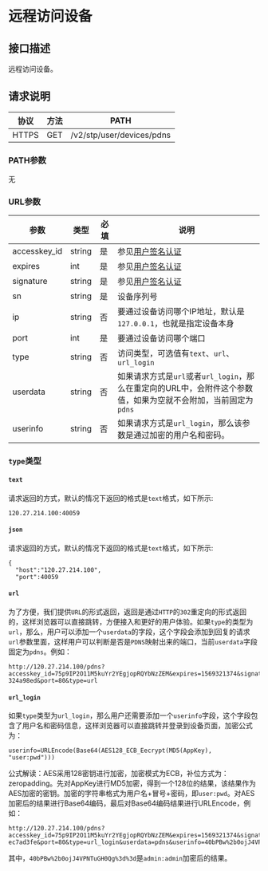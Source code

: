 # 远程访问设备

## 接口描述

远程访问设备。

## 请求说明

协议 | 方法 | PATH 
---|---|---
HTTPS | GET | /v2/stp/user/devices/pdns

### PATH参数

无

### URL参数

参数 | 类型 | 必填 | 说明
---|---|---|---
accesskey_id | string | 是 | 参见[用户签名认证](/SIGNATURE.md)
expires | int | 是 | 参见[用户签名认证](/SIGNATURE.md)
signature | string | 是 | 参见[用户签名认证](/SIGNATURE.md)
sn | string | 是 | 设备序列号
ip | string | 否 | 要通过设备访问哪个IP地址，默认是`127.0.0.1`，也就是指定设备本身
port | int | 是 | 要通过设备访问哪个端口
type | string | 否 | 访问类型，可选值有`text`、`url`、`url_login`
userdata | string | 否 | 如果请求方式是`url`或者`url_login`，那么在重定向的URL中，会附件这个参数值，如果为空就不会附加，当前固定为`pdns`
userinfo | string | 否 | 如果请求方式是`url_login`，那么该参数是通过加密的用户名和密码。

### `type`类型

#### `text`
  请求返回的方式，默认的情况下返回的格式是`text`格式，如下所示:
  ```
  120.27.214.100:40059
  ```
#### `json`
  请求返回的方式，默认的情况下返回的格式是`text`格式，如下所示:
  ```
  {
    "host":"120.27.214.100",
    "port":40059
  ```  
#### `url`
  为了方便，我们提供`URL`的形式返回，返回是通过`HTTP`的`302`重定向的形式返回的，这样浏览器可以直接跳转，方便接入和更好的用户体验。如果`type`的类型为`url`，那么，用户可以添加一个`userdata`的字段，这个字段会添加到回复的请求`url`参数里面，这样用户可以判断是否是`PDNS`映射出来的端口，当前`userdata`字段固定为`pdns`。例如：
  ```
  http://120.27.214.100/pdns?accesskey_id=75p9IP2O11M5kuYr2YEgjopRQYbNzZEM&expires=1569321374&signature=XN4LKhc0En93K7mHytTvLStb1sY%3D&sn=2a835e70-324a98ed&port=80&type=url
  ```
#### `url_login`
  如果`type`类型为`url_login`，那么用户还需要添加一个`userinfo`字段，这个字段包含了用户名和密码信息，这样浏览器可以直接跳转并登录到设备页面，加密公式为：
  ```
  userinfo=URLEncode(Base64(AES128_ECB_Eecrypt(MD5(AppKey), "user:pwd")))
  ```
  公式解读：AES采用128密钥进行加密，加密模式为ECB，补位方式为：zeropadding。先对AppKey进行MD5加密，得到一个128位的结果，该结果作为AES加密的密钥。加密的字符串格式为用户名+冒号+密码，即`user:pwd`。对AES加密后的结果进行Base64编码，最后对Base64编码结果进行URLEncode，例如：
  ```
  http://120.27.214.100/pdns?accesskey_id=75p9IP2O11M5kuYr2YEgjopRQYbNzZEM&expires=1569321374&signature=XN4LKhc0En93K7mHytTvLStb1sY%3D&sn=407bb96a-ec7ad3fe&port=80&type=url_login&userdata=pdns&userinfo=40bPBw%2b0ojJ4VPNTuGH0Qg%3d%3d
  ```
  其中，`40bPBw%2b0ojJ4VPNTuGH0Qg%3d%3d`是`admin:admin`加密后的结果。